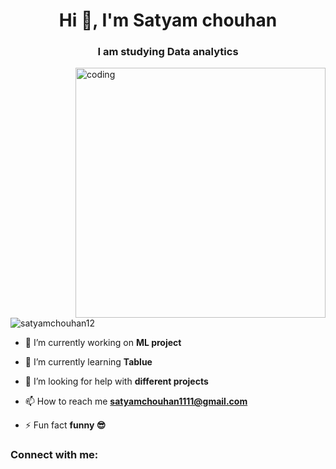 <h1 align="center">Hi 👋, I'm Satyam chouhan</h1>
<h3 align="center">I am studying Data analytics</h3>

<img align="right" alt="coding" width="400" scr="https://www.google.com/url?sa=i&url=https%3A%2F%2Fgithub.com%2Frudrabarad%2FGifs&psig=AOvVaw2fUICvdZk_zMK48yaqVB92&ust=1685873066611000&source=images&cd=vfe&ved=0CBEQjRxqFwoTCLiDsdrspv8CFQAAAAAdAAAAABAE">

<p align="left"> <img src="https://komarev.com/ghpvc/?username=satyamchouhan12&label=Profile%20views&color=0e75b6&style=flat" alt="satyamchouhan12" /> </p>

- 🔭 I’m currently working on **ML project**

- 🌱 I’m currently learning **Tablue**

- 🤝 I’m looking for help with **different projects**

- 📫 How to reach me **satyamchouhan1111@gmail.com**

- ⚡ Fun fact **funny  😎**

<h3 align="left">Connect with me:</h3>
<p align="left">
</p>
